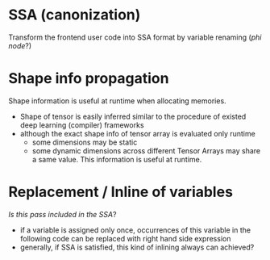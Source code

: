 # SSA (canonization)

Transform the frontend user code into SSA format by variable renaming (*phi node*?)

# Shape info propagation

Shape information is useful at runtime when allocating memories.
- Shape of tensor is easily inferred similar to the procedure of existed deep learning (compiler) frameworks
- although the exact shape info of tensor array is evaluated only runtime
  - some dimensions may be static
  - some dynamic dimensions across different Tensor Arrays may share a same value. This information is useful at runtime.

# Replacement / Inline of variables

*Is this pass included in the SSA*?
- if a variable is assigned only once, occurrences of this variable in the following code can be replaced with right hand side expression
- generally, if SSA is satisfied, this kind of inlining always can achieved?